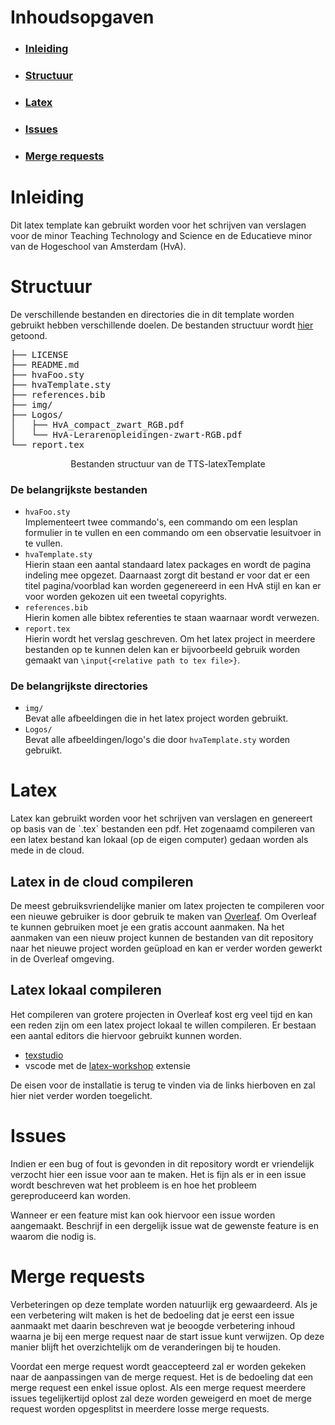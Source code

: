 <!-- MIT License

Copyright (c) 2024 TychoJ

Permission is hereby granted, free of charge, to any person obtaining a copy
of this software and associated documentation files (the "Software"), to deal
in the Software without restriction, including without limitation the rights
to use, copy, modify, merge, publish, distribute, sublicense, and/or sell
copies of the Software, and to permit persons to whom the Software is
furnished to do so, subject to the following conditions:

The above copyright notice and this permission notice shall be included in all
copies or substantial portions of the Software.

THE SOFTWARE IS PROVIDED "AS IS", WITHOUT WARRANTY OF ANY KIND, EXPRESS OR
IMPLIED, INCLUDING BUT NOT LIMITED TO THE WARRANTIES OF MERCHANTABILITY,
FITNESS FOR A PARTICULAR PURPOSE AND NONINFRINGEMENT. IN NO EVENT SHALL THE
AUTHORS OR COPYRIGHT HOLDERS BE LIABLE FOR ANY CLAIM, DAMAGES OR OTHER
LIABILITY, WHETHER IN AN ACTION OF CONTRACT, TORT OR OTHERWISE, ARISING FROM,
OUT OF OR IN CONNECTION WITH THE SOFTWARE OR THE USE OR OTHER DEALINGS IN THE
SOFTWARE. -->

# Inhoudsopgaven

- <h3><a href="#inleiding">Inleiding</a>  </h3>
- <h3><a href="#structuur">Structuur</a>  </h3>
- <h3><a href="#latex">Latex</a>  </h3>
- <h3><a href="#issues">Issues</a>  </h3>
- <h3><a href="#mergeRequests">Merge requests</a>  </h3>

# Inleiding

<div id="Inleiding"></div>
Dit latex template kan gebruikt worden voor het schrijven van verslagen voor de minor Teaching Technology and Science en de Educatieve minor van de Hogeschool van Amsterdam (HvA).

# Structuur

<div id="structuur"></div>
De verschillende bestanden en directories die in dit template worden gebruikt hebben verschillende doelen. De bestanden structuur wordt <a href="#fileStructure">hier</a> getoond.

<div id="fileStructure">
<pre>
├── LICENSE  
├── README.md  
├── hvaFoo.sty  
├── hvaTemplate.sty  
├── references.bib  
├── img/  
├── Logos/  
│   ├── HvA_compact_zwart_RGB.pdf  
│   └── HvA-Lerarenopleidingen-zwart-RGB.pdf  
└── report.tex
</pre>
<p style="text-align:center;">Bestanden structuur van de TTS-latexTemplate</p>
</div>

### De belangrijkste bestanden

- `hvaFoo.sty`  
Implementeert twee commando's, een commando om een lesplan formulier in te vullen en een commando om een observatie  lesuitvoer in te vullen.
- `hvaTemplate.sty`  
Hierin staan een aantal standaard latex packages en wordt de pagina indeling mee opgezet. Daarnaast zorgt dit bestand er voor dat er een titel pagina/voorblad kan worden gegenereerd in een HvA stijl en kan er voor worden gekozen uit een tweetal copyrights. 
- `references.bib`  
Hierin komen alle bibtex referenties te staan waarnaar wordt verwezen.
- `report.tex`  
Hierin wordt het verslag geschreven. Om het latex project in meerdere bestanden op te kunnen delen kan er bijvoorbeeld gebruik worden gemaakt van `\input{<relative path to tex file>}`.

### De belangrijkste directories

- `img/`  
Bevat alle afbeeldingen die in het latex project worden gebruikt.
- `Logos/`  
Bevat alle afbeeldingen/logo's die door `hvaTemplate.sty` worden gebruikt.

# Latex

<div id="latex"></div>
Latex kan gebruikt worden voor het schrijven van verslagen en genereert op basis van de `.tex` bestanden een pdf. Het zogenaamd compileren van een latex bestand kan lokaal (op de eigen computer) gedaan worden als mede in de cloud.

## Latex in de cloud compileren

De meest gebruiksvriendelijke manier om latex projecten te compileren voor een nieuwe gebruiker is door gebruik te maken van <a href="https://www.overleaf.com">Overleaf</a>. Om Overleaf te kunnen gebruiken moet je een gratis account aanmaken. Na het aanmaken van een nieuw project kunnen de bestanden van dit repository naar het nieuwe project worden geüpload en kan er verder worden gewerkt in de Overleaf omgeving.

## Latex lokaal compileren

Het compileren van grotere projecten in Overleaf kost erg veel tijd en kan een reden zijn om een latex project lokaal te willen compileren. Er bestaan een aantal editors die hiervoor gebruikt kunnen worden.
- <a href="https://www.texstudio.org">texstudio</a>
- <a hfef="https://code.visualstudio.com">vscode</a> met de <a href="https://marketplace.visualstudio.com/items?itemName=James-Yu.latex-workshop">latex-workshop</a> extensie

De eisen voor de installatie is terug te vinden via de links hierboven en zal hier niet verder worden toegelicht.

# Issues

<div id="issues"></div>
Indien er een bug of fout is gevonden in dit repository wordt er vriendelijk verzocht hier een issue voor aan te maken. Het is fijn als er in een issue wordt beschreven wat het probleem is en hoe het probleem gereproduceerd kan worden.

Wanneer er een feature mist kan ook hiervoor een issue worden aangemaakt. Beschrijf in een dergelijk issue wat de gewenste feature is en waarom die nodig is.

# Merge requests

<div id="mergeRequests"></div>
Verbeteringen op deze template worden natuurlijk erg gewaardeerd. Als je een verbetering wilt maken is het de bedoeling dat je eerst een issue aanmaakt met daarin beschreven wat je beoogde verbetering inhoud waarna je bij een merge request naar de start issue kunt verwijzen. Op deze manier blijft het overzichtelijk om de veranderingen bij te houden.

Voordat een merge request wordt geaccepteerd zal er worden gekeken naar de aanpassingen van de merge request. Het is de bedoeling dat een merge request een enkel issue oplost. Als een merge request meerdere issues tegelijkertijd oplost zal deze worden geweigerd en moet de merge request worden opgesplitst in meerdere losse merge requests.
